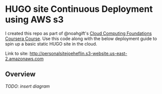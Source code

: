 # HUGO site Continuous Deployment using AWS s3
I created this repo as part of @noahgift's [Cloud Computing Foundations Coursera Course](https://www.coursera.org/learn/cloud-computing-foundations-duke/home/welcome). Use this code along with the below deployment guide to spin up a basic static HUGO site in the cloud.

Link to site: http://personalsitejoeheflin.s3-website.us-east-2.amazonaws.com
## Overview
*TODO: insert diagram*
